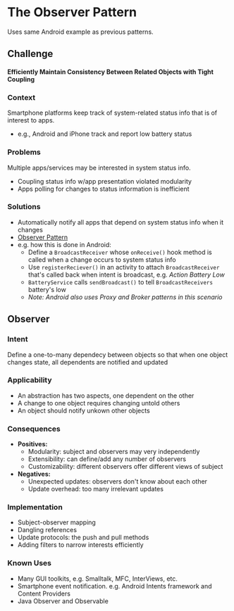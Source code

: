 # The Observer Pattern
Uses same Android example as previous patterns.

## Challenge
#### Efficiently Maintain Consistency Between Related Objects with Tight Coupling

### Context
Smartphone platforms keep track of system-related status info that is of interest to apps. 

  * e.g., Android and iPhone track and report low battery status

### Problems
Multiple apps/services may be interested in system status info.

  * Coupling status info w/app presentation violated modularity
  * Apps polling for changes to status information is inefficient

### Solutions

  * Automatically notify all apps that depend on system status info when it changes
  * [Observer Pattern](http://en.wikipedia.org/wiki/Observer_pattern)
  * e.g. how this is done in Android:
    * Define a `BroadcastReceiver` whose `onReceive()` hook method is called when a change occurs to system status info
    * Use `registerReciever()` in an activity to attach `BroadcastReceiver` that's called back when intent is broadcast, e.g. _Action Battery Low_
    * `BatteryService` calls `sendBroadcast()` to tell `BroadcastReceivers` battery's low
    * _Note: Android also uses Proxy and Broker patterns in this scenario_

## Observer
### Intent
Define a one-to-many dependecy between objects so that when one object changes state, all dependents are notified and updated
### Applicability

  * An abstraction has two aspects, one dependent on the other
  * A change to one object requires changing untold others
  * An object should notify unkown other objects

### Consequences

  * **Positives:**
    * Modularity: subject and observers may very independently
    * Extensibility: can define/add any number of observers
    * Customizability: different observers offer different views of subject
  * **Negatives:**
    * Unexpected updates: observers don't know about each other
    * Update overhead: too many irrelevant updates

### Implementation

  * Subject-observer mapping
  * Dangling references
  * Update protocols: the push and pull methods
  * Adding filters to narrow interests efficiently

### Known Uses

  * Many GUI toolkits, e.g. Smalltalk, MFC, InterViews, etc.
  * Smartphone event notification. e.g. Android Intents framework and Content Providers
  * Java Observer and Observable
